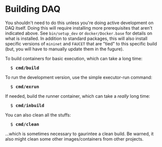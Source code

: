 # Building DAQ

You shouldn't need to do this unless you're doing active development on DAQ itself. Doing this
will require installing more prerequisites that aren't indicated above. See
<code>bin/setup_dev</code> or <code>docker/Docker.base</code> for details on what is installed.
In addition to standard packages, this will also install specific versions of <code>mininet</code>
and <code>FAUCET</code> that are "tied" to this specific build (but, you will have to manually
update them in the fugure).

To build containers for basic execution, which can take a long time:

<pre>
  $ <b>cmd/build</b>
</pre>

To run the development version, use the simple executor-run command:

<pre>
  $ <b>cmd/exrun</b>
</pre>

If needed, build the runner container, which can take a <em>really</em> long time:

<pre>
  $ <b>cmd/inbuild</b>
</pre>

You can also clean all the stuffs:

<pre>
  $ <b>cmd/clean</b>
</pre>

...which is sometimes necessary to gaurintee a clean build.
Be warned, it also might clean some other images/containers from other projects.
